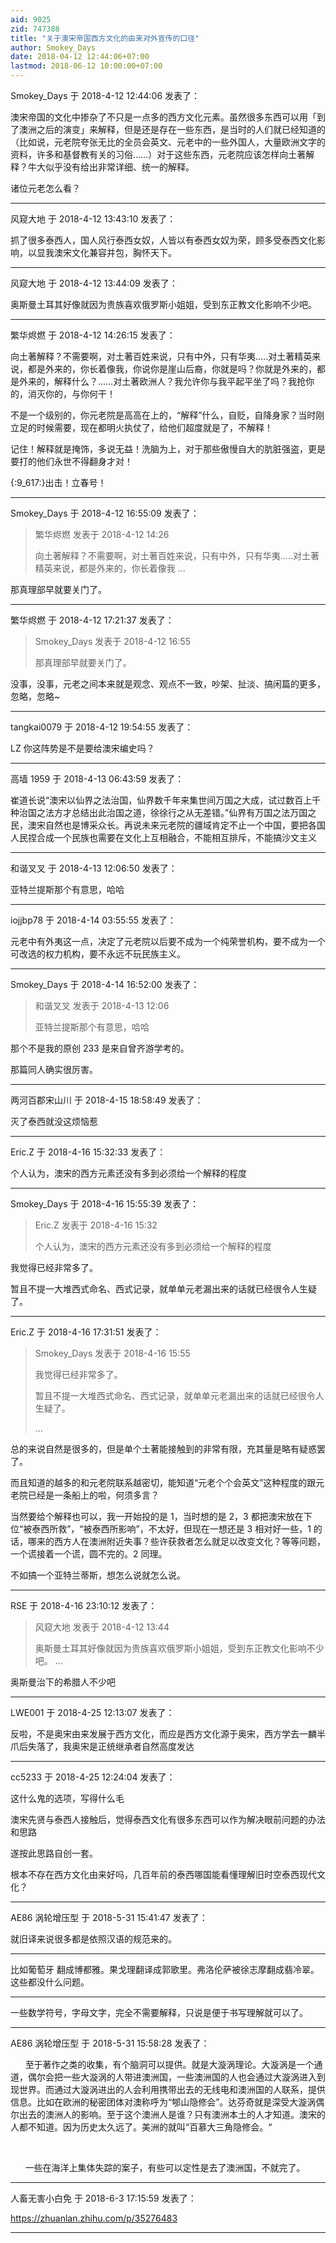 ```yaml
---
aid: 9025
zid: 747388
title: "关于澳宋帝国西方文化的由来对外宣传的口径"
author: Smokey_Days
date: 2018-04-12 12:44:06+07:00
lastmod: 2018-06-12 10:00:00+07:00
---
```


Smokey_Days 于 2018-4-12 12:44:06 发表了：

澳宋帝国的文化中掺杂了不只是一点多的西方文化元素。虽然很多东西可以用「到了澳洲之后的演变」来解释，但是还是存在一些东西，是当时的人们就已经知道的（比如说，元老院夸张无比的全员会英文、元老中的一些外国人，大量欧洲文字的资料，许多和基督教有关的习俗……）对于这些东西，元老院应该怎样向土著解释？牛大似乎没有给出非常详细、统一的解释。

诸位元老怎么看？

---

风窥大地 于 2018-4-12 13:43:10 发表了：

抓了很多泰西人，国人风行泰西女奴，人皆以有泰西女奴为荣，顾多受泰西文化影响，以显我澳宋文化兼容并包，胸怀天下。

---

风窥大地 于 2018-4-12 13:44:09 发表了：

奥斯曼土耳其好像就因为贵族喜欢俄罗斯小姐姐，受到东正教文化影响不少吧。

---

繁华烬燃 于 2018-4-12 14:26:15 发表了：

向土著解释？不需要啊，对土著百姓来说，只有中外，只有华夷.....对土著精英来说，都是外来的，你长着像我，你说你是崖山后裔，你就是吗？你就是外来的，都是外来的，解释什么？……对土著欧洲人？我允许你与我平起平坐了吗？我抢你的，消灭你的，与你何干！

不是一个级别的，你元老院是高高在上的，“解释”什么，自贬，自降身家？当时刚立足的时候需要，现在都明火执仗了，给他们超度就是了，不解释！

记住！解释就是掩饰，多说无益！洗脑为上，对于那些傲慢自大的肮脏强盗，更是要打的他们永世不得翻身才对！

{:9_617:}出击！立春号！

---

Smokey_Days 于 2018-4-12 16:55:09 发表了：

> 繁华烬燃 发表于 2018-4-12 14:26
>
> 向土著解释？不需要啊，对土著百姓来说，只有中外，只有华夷.....对土著精英来说，都是外来的，你长着像我 ...

那真理部早就要关门了。

---

繁华烬燃 于 2018-4-12 17:21:37 发表了：

> Smokey_Days 发表于 2018-4-12 16:55
>
> 那真理部早就要关门了。

没事，没事，元老之间本来就是观念、观点不一致，吵架、扯淡、搞闲篇的更多，忽略，忽略~

---

tangkai0079 于 2018-4-12 19:54:55 发表了：

LZ 你这阵势是不是要给澳宋编史吗？

---

高墙 1959 于 2018-4-13 06:43:59 发表了：

崔道长说“澳宋以仙界之法治国，仙界数千年来集世间万国之大成，试过数百上千种治国之法方才总结出此治国之道，徐徐行之从无差错。”仙界有万国之法万国之民，澳宋自然也是博采众长。再说未来元老院的疆域肯定不止一个中国，要把各国人民捏合成一个民族也需要在文化上互相融合，不能相互排斥，不能搞沙文主义

---

和谐叉叉 于 2018-4-13 12:06:50 发表了：

亚特兰提斯那个有意思，哈哈

---

iojjbp78 于 2018-4-14 03:55:55 发表了：

元老中有外夷这一点，决定了元老院以后要不成为一个纯荣誉机构，要不成为一个可改选的权力机构，要不永远不玩民族主义。

---

Smokey_Days 于 2018-4-14 16:52:00 发表了：

> 和谐叉叉 发表于 2018-4-13 12:06
>
> 亚特兰提斯那个有意思，哈哈

那个不是我的原创 233 是来自曾齐游学考的。

那篇同人确实很厉害。

---

两河百郡宋山川 于 2018-4-15 18:58:49 发表了：

灭了泰西就没这烦恼惹

---

Eric.Z 于 2018-4-16 15:32:33 发表了：

个人认为，澳宋的西方元素还没有多到必须给一个解释的程度

---

Smokey_Days 于 2018-4-16 15:55:39 发表了：

> Eric.Z 发表于 2018-4-16 15:32
>
> 个人认为，澳宋的西方元素还没有多到必须给一个解释的程度

我觉得已经非常多了。

暂且不提一大堆西式命名、西式记录，就单单元老漏出来的话就已经很令人生疑了。

---

Eric.Z 于 2018-4-16 17:31:51 发表了：

> Smokey_Days 发表于 2018-4-16 15:55
>
> 我觉得已经非常多了。
>
> 暂且不提一大堆西式命名、西式记录，就单单元老漏出来的话就已经很令人生疑了。
>
> ...

总的来说自然是很多的，但是单个土著能接触到的非常有限，充其量是略有疑惑罢了。

而且知道的越多的和元老院联系越密切，能知道“元老个个会英文”这种程度的跟元老院已经是一条船上的啦，何须多言？

当然要给个解释也可以，我一开始投的是 1，当时想的是 2，3 都把澳宋放在下位“被泰西所救”，“被泰西所影响”，不太好，但现在一想还是 3 相对好一些，1 的话，哪来的西方人在澳洲附近失事？些许获救者怎么就足以改变文化？等等问题，一个谎接着一个谎，圆不完的。2 同理。

不如搞一个亚特兰蒂斯，想怎么说就怎么说。

---

RSE 于 2018-4-16 23:10:12 发表了：

> 风窥大地 发表于 2018-4-12 13:44
>
> 奥斯曼土耳其好像就因为贵族喜欢俄罗斯小姐姐，受到东正教文化影响不少吧。 ...

奥斯曼治下的希腊人不少吧

---

LWE001 于 2018-4-25 12:13:07 发表了：

反啦，不是奥宋由来发展于西方文化，而应是西方文化源于奥宋，西方学去一麟半爪后失落了，我奥宋是正统继承者自然高度发达

---

cc5233 于 2018-4-25 12:24:04 发表了：

这什么鬼的选项，写得什么毛

澳宋先贤与泰西人接触后，觉得泰西文化有很多东西可以作为解决眼前问题的办法和思路

遂按此思路自创一套。

根本不存在西方文化由来好吗，几百年前的泰西哪国能看懂理解旧时空泰西现代文化？

---

AE86 涡轮增压型 于 2018-5-31 15:41:47 发表了：

就旧译来说很多都是依照汉语的规范来的。

---

比如葡萄牙 翻成博都雅。果戈理翻译成郭歌里。弗洛伦萨被徐志摩翻成翡冷翠。这些都没什么问题。

---

一些数学符号，字母文字，完全不需要解释，只说是便于书写理解就可以了。

---

AE86 涡轮增压型 于 2018-5-31 15:58:28 发表了：

&nbsp; &nbsp;&nbsp; &nbsp;至于著作之类的收集，有个脑洞可以提供。就是大漩涡理论。大漩涡是一个通道，偶尔会把一些大漩涡的人带进澳洲国，一些澳洲国的人也会通过大漩涡进入到现世界。而通过大漩涡进出的人会利用携带出去的无线电和澳洲国的人联系，提供信息。比如在欧洲的秘密团体对澳称呼为“郇山隐修会”。达芬奇就是深受大漩涡偶尔出去的澳洲人的影响。至于这个澳洲人是谁？只有澳洲本土的人才知道。澳宋的人都不知道。因为历史太久远了。美洲的就叫“百慕大三角隐修会。“

&nbsp; &nbsp;&nbsp; &nbsp;

&nbsp; &nbsp;&nbsp; &nbsp;一些在海洋上集体失踪的案子，有些可以定性是去了澳洲国，不就完了。

---

人畜无害小白免 于 2018-6-3 17:15:59 发表了：

https://zhuanlan.zhihu.com/p/35276483

---
